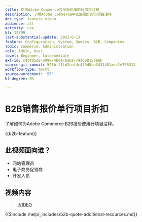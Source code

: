 ```yaml
---
title: 使用Adobe Commerce显示报价单的行项目注释
description: 了解Adobe Commerce中B2B报价的行项目注释
doc-type: feature video
audience: all
activity: use
kt: 13799
last-substantial-update: 2023-6-13
feature: Configuration, System, Quotes, B2B, Companies
topic: Commerce, Administration
role: Admin, User
level: Beginner, Intermediate
exl-id: c4bfd5d2-0099-4bde-babe-79ad8815b8eb
source-git-commit: 598bff1fd2cefdc449d5ae3431401aec1e796313
workflow-type: tm+mt
source-wordcount: '55'
ht-degree: 0%

---
```


# B2B销售报价单行项目折扣

了解如何为Adobe Commerce B2B报价使用行项目注释。

{{b2b-feature}}

## 此视频面向谁？

- 网站管理员
- 电子商务促销商
- 开发人员

## 视频内容

>[!VIDEO](https://video.tv.adobe.com/v/3420417?learn=on)

{{$include /help/_includes/b2b-quote-additional-resources.md}}
